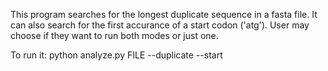 This program searches for the longest duplicate sequence in a fasta file. It can also search for the first accurance of a start codon ('atg').
User may choose if they want to run both modes or just one.

To run it: python analyze.py FILE --duplicate --start
